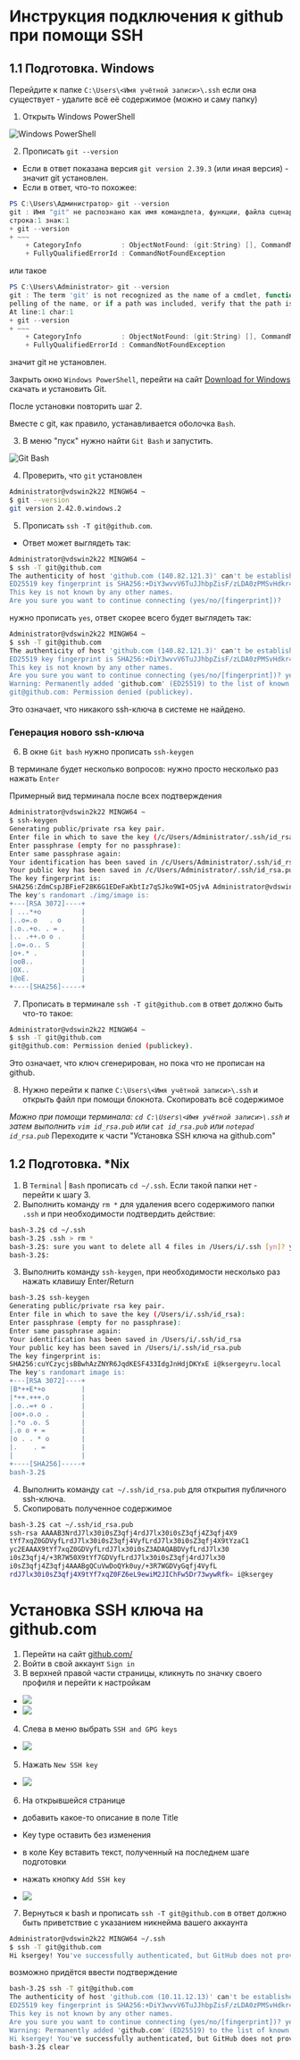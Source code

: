 # Инструкция подключения к github при помощи SSH

## 1.1 Подготовка. Windows

Перейдите к папке `C:\Users\<Имя учётной записи>\.ssh` если она существует - удалите всё её содержимое (можно и саму папку)

1. Открыть Windows PowerShell

![Windows PowerShell](./img/image-1.png)

2. Прописать `git --version`
  - Если в ответ показана версия `git version 2.39.3` (или иная версия) - значит git установлен.
  - Если в ответ, что-то похожее:

```powershell
PS C:\Users\Администратор> git --version
git : Имя "git" не распознано как имя командлета, функции, файла сценария или выполняемой программы. Проверьте правильность написания имени, а также наличие и правильность пути, после чего повторите попытку.
строка:1 знак:1
+ git --version
+ ~~~
    + CategoryInfo          : ObjectNotFound: (git:String) [], CommandNotFoundException
    + FullyQualifiedErrorId : CommandNotFoundException

```

или такое

```powershell
PS C:\Users\Administrator> git --version
git : The term 'git' is not recognized as the name of a cmdlet, function, script file, or operable program. Check the s
pelling of the name, or if a path was included, verify that the path is correct and try again.
At line:1 char:1
+ git --version
+ ~~~
    + CategoryInfo          : ObjectNotFound: (git:String) [], CommandNotFoundException
    + FullyQualifiedErrorId : CommandNotFoundException

```

значит git не установлен.

Закрыть окно `Windows PowerShell`, перейти на сайт [Download for Windows](https://git-scm.com/download/win) скачать и установить Git.

После установки повторить шаг 2.

Вместе с git, как правило, устанавливается оболочка `Bash`.

3. В меню "пуск" нужно найти `Git Bash` и запустить.

![Git Bash](./img/image.png)

4. Проверить, что `git` установлен
```bash
Administrator@vdswin2k22 MINGW64 ~
$ git --version
git version 2.42.0.windows.2
```

5. Прописать `ssh -T git@github.com`.
  - Ответ может выглядеть так:
```bash
Administrator@vdswin2k22 MINGW64 ~
$ ssh -T git@github.com
The authenticity of host 'github.com (140.82.121.3)' can't be established.
ED25519 key fingerprint is SHA256:+DiY3wvvV6TuJJhbpZisF/zLDA0zPMSvHdkr4UvCOqU.
This key is not known by any other names.
Are you sure you want to continue connecting (yes/no/[fingerprint])?

```
нужно прописать `yes`, ответ скорее всего будет выглядеть так:
```bash
Administrator@vdswin2k22 MINGW64 ~
$ ssh -T git@github.com
The authenticity of host 'github.com (140.82.121.3)' can't be established.
ED25519 key fingerprint is SHA256:+DiY3wvvV6TuJJhbpZisF/zLDA0zPMSvHdkr4UvCOqU.
This key is not known by any other names.
Are you sure you want to continue connecting (yes/no/[fingerprint])? yes
Warning: Permanently added 'github.com' (ED25519) to the list of known hosts.
git@github.com: Permission denied (publickey).
```
Это означает, что никакого ssh-ключа в системе не найдено.

### Генерация нового ssh-ключа

6. В окне `Git bash` нужно прописать `ssh-keygen`

В терминале будет несколько вопросов: нужно просто несколько раз нажать `Enter`

Примерный вид терминала после всех подтверждения

```bash
Administrator@vdswin2k22 MINGW64 ~
$ ssh-keygen
Generating public/private rsa key pair.
Enter file in which to save the key (/c/Users/Administrator/.ssh/id_rsa):
Enter passphrase (empty for no passphrase):
Enter same passphrase again:
Your identification has been saved in /c/Users/Administrator/.ssh/id_rsa
Your public key has been saved in /c/Users/Administrator/.ssh/id_rsa.pub
The key fingerprint is:
SHA256:ZdmCspJBFieF28K6G1EDeFaKbtIz7qSJko9WI+OSjvA Administrator@vdswin2k22
The key's randomart ./img/image is:
+---[RSA 3072]----+
| ...*+o          |
|..o=.o   . o     |
|.o..+o. . = .    |
|.. .++.o o .     |
|.o=.o.. S        |
|o+.* .           |
|ooB..            |
|OX..             |
|@oE.             |
+----[SHA256]-----+
```

7. Прописать в терминале `ssh -T git@github.com` в ответ должно быть что-то такое:

```bash
Administrator@vdswin2k22 MINGW64 ~
$ ssh -T git@github.com
git@github.com: Permission denied (publickey).
```
Это означает, что ключ сгенерирован, но пока что не прописан на github.

8. Нужно перейти к папке `C:\Users\<Имя учётной записи>\.ssh` и открыть файл при помощи блокнота. Скопировать всё содержимое

*Можно при помощи терминала: `cd C:\Users\<Имя учётной записи>\.ssh` и затем выполнить `vim id_rsa.pub` или `cat id_rsa.pub` или `notepad id_rsa.pub`*
Переходите к части "Установка SSH ключа на github.com"

## 1.2 Подготовка. *Nix
1. В `Terminal` | `Bash` прописать `cd ~/.ssh`. Если такой папки нет - перейти к шагу 3.
2. Выполнить команду `rm *` для удаления всего содержимого папки `.ssh` и при необходимости подтвердить действие:
```bash
bash-3.2$ cd ~/.ssh
bash-3.2$ .ssh > rm *
bash-3.2$: sure you want to delete all 4 files in /Users/i/.ssh [yn]? y
bash-3.2$: 
```
3. Выполнить команду `ssh-keygen`, при необходимости несколько раз нажать клавишу Enter/Return
```bash
bash-3.2$ ssh-keygen
Generating public/private rsa key pair.
Enter file in which to save the key (/Users/i/.ssh/id_rsa):
Enter passphrase (empty for no passphrase):
Enter same passphrase again:
Your identification has been saved in /Users/i/.ssh/id_rsa
Your public key has been saved in /Users/i/.ssh/id_rsa.pub
The key fingerprint is:
SHA256:cuYCzycjsBBwhAzZNYR6JqdKESF433IdgJnHdjDKYxE i@ksergeyru.local
The key's randomart image is:
+---[RSA 3072]----+
|B*++E*+o         |
|*++.+++.o        |
|.o..=+ o .       |
|oo+.o.o .        |
|.*o .o. S        |
|.o o + =         |
|o . . * o        |
|.    . =         |
|                 |
+----[SHA256]-----+
bash-3.2$
```
4. Выполнить команду `cat ~/.ssh/id_rsa.pub` для открытия публичного ssh-ключа.
5. Скопировать полученное содержимое
```bash
bash-3.2$ cat ~/.ssh/id_rsa.pub
ssh-rsa AAAAB3NrdJ7lx30i0sZ3qfj4rdJ7lx30i0sZ3qfj4Z3qfj4X9
tYf7xqZ0GDVyfLrdJ7lx30i0sZ3qfj4VyfLrdJ7lx30i0sZ3qfj4X9tYzaC1
yc2EAAAX9tYf7xqZ0GDVyfLrdJ7lx30i0sZ3ADAQABDVyfLrdJ7lx30
i0sZ3qfj4/+3R7W50X9tYf7GDVyfLrdJ7lx30i0sZ3qfj4rdJ7lx30
i0sZ3qfj4Z3qfj4AAABgQCuVwDoQYk0uy/+3R7WGDVyGqfj4VyfL
rdJ7lx30i0sZ3qfj4X9tYf7xqZ0FZ6eL9ewiM2JIChFw5Dr73wywRfk= i@ksergey
```

# Установка SSH ключа на github.com

1. Перейти на сайт [github.com/](https://github.com/)
2. Войти в свой аккаунт `Sign in`
3. В верхней правой части страницы, кликнуть по значку своего профиля и перейти к настройкам
- ![](./img/image-2.png)
- ![](./img/image-3.png)

4. Слева в меню выбрать `SSH and GPG keys`

- ![](./img/image-4.png)

5. Нажать `New SSH key`

- ![](./img/image-5.png)

6. На открывшейся странице
 - добавить какое-то описание в поле Title
 - Key type оставить без изменения
 - в коле Key вставить текст, полученный на последнем шаге подготовки
 - нажать кнопку `Add SSH key`
 
- ![](./img/image-6.png)

7. Вернуться к bash и прописать `ssh -T git@github.com` в ответ должно быть приветствие с указанием никнейма вашего аккаунта
```bash
Administrator@vdswin2k22 MINGW64 ~/.ssh
$ ssh -T git@github.com
Hi ksergey! You've successfully authenticated, but GitHub does not provide shell access.
```

возможно придётся ввести подтверждение

```bash
bash-3.2$ ssh -T git@github.com
The authenticity of host 'github.com (10.11.12.13)' can't be established.
ED25519 key fingerprint is SHA256:+DiY3wvvV6TuJJhbpZisF/zLDA0zPMSvHdkr4UvCOqU.
This key is not known by any other names.
Are you sure you want to continue connecting (yes/no/[fingerprint])? yes
Warning: Permanently added 'github.com' (ED25519) to the list of known hosts.
Hi ksergey! You've successfully authenticated, but GitHub does not provide shell access.
bash-3.2$ clear
```
